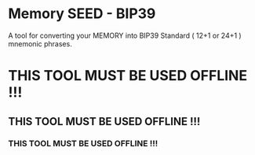 # Memory SEED - BIP39

A tool for converting your MEMORY into BIP39 Standard ( 12+1 or 24+1 ) mnemonic phrases.

#   

# THIS TOOL MUST BE USED OFFLINE !!!
## THIS TOOL MUST BE USED OFFLINE !!!
### THIS TOOL MUST BE USED OFFLINE !!!


